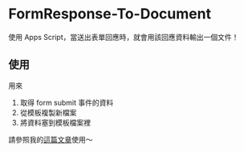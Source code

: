 # FormResponse-To-Document

使用 Apps Script，當送出表單回應時，就會用該回應資料輸出一個文件！

## 使用

用來
1. 取得 form submit 事件的資料
2. 從模板複製新檔案
3. 將資料塞到模板檔案裡

請參照我的[這篇文章]()使用～
